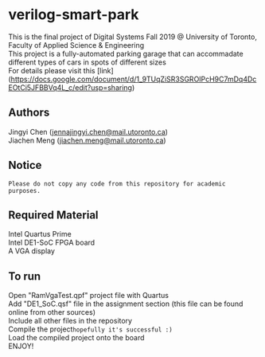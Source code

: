# verilog-smart-park
This is the final project of Digital Systems Fall 2019 @ University of Toronto, Faculty of Applied Science & Engineering\
This project is a fully-automated parking garage that can accommadate different types of cars in spots of different sizes\
For details please visit this [link] (https://docs.google.com/document/d/1_9TUqZiSR3SGROIPcH9C7mDq4DcEOtCi5JFBBVq4L_c/edit?usp=sharing)

## Authors 
Jingyi Chen (jennajingyi.chen@mail.utoronto.ca)\
Jiachen Meng (jiachen.meng@mail.utoronto.ca) 

## Notice
`Please do not copy any code from this repository for academic purposes.`

## Required Material
Intel Quartus Prime\
Intel DE1-SoC FPGA board\
A VGA display

## To run
Open "RamVgaTest.qpf" project file with Quartus\
Add "DE1_SoC.qsf" file in the assignment section (this file can be found online from other sources)\
Include all other files in the repository\
Compile the project`hopefully it's successful :)`\
Load the compiled project onto the board\
ENJOY!
